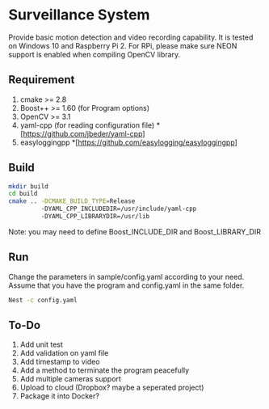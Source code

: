 # Surveillance System
Provide basic motion detection and video recording capability. It is tested on Windows 10 and Raspberry Pi 2.
For RPi, please make sure NEON support is enabled when compiling OpenCV library.

## Requirement
1. cmake >= 2.8
2. Boost++ >= 1.60 (for Program options)
3. OpenCV >= 3.1
4. yaml-cpp (for reading configuration file)
  *[https://github.com/jbeder/yaml-cpp]
5. easyloggingpp
  *[https://github.com/easylogging/easyloggingpp]

## Build
```bash
mkdir build
cd build
cmake .. -DCMAKE_BUILD_TYPE=Release
         -DYAML_CPP_INCLUDEDIR=/usr/include/yaml-cpp
         -DYAML_CPP_LIBRARYDIR=/usr/lib
```

Note: you may need to define Boost_INCLUDE_DIR and Boost_LIBRARY_DIR

## Run
Change the parameters in sample/config.yaml according to your need.
Assume that you have the program and config.yaml in the same folder.
```bash
Nest -c config.yaml
```

## To-Do
1. Add unit test
2. Add validation on yaml file
3. Add timestamp to video
4. Add a method to terminate the program peacefully
5. Add multiple cameras support
6. Upload to cloud (Dropbox? maybe a seperated project)
7. Package it into Docker?